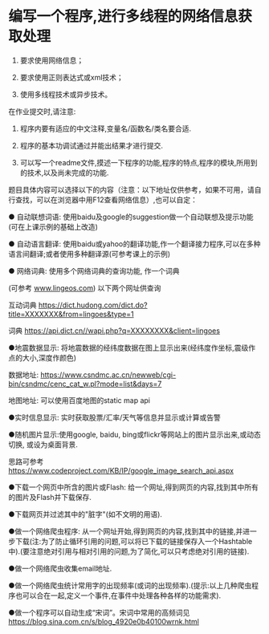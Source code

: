 # 编写一个程序,进行多线程的网络信息获取处理

1. 要求使用网络信息；

2. 要求使用正则表达式或xml技术；

3. 使用多线程技术或异步技术。

在作业提交时,请注意:

1. 程序内要有适应的中文注释,变量名/函数名/类名要合适.

2. 程序的基本功调试通过并能出结果才进行提交.

3. 可以写一个readme文件,摸述一下程序的功能,程序的特点,程序的模块,所用到的技术,以及尚未完成的功能.

题目具体内容可以选择以下的内容（注意：以下地址仅供参考，如果不可用，请自行查找，可以在浏览器中用F12查看网络信息）,也可以自定：

● 自动联想词语: 使用baidu及google的suggestion做一个自动联想及提示功能(可在上课示例的基础上改造)

● 自动语言翻译: 使用baidu或yahoo的翻译功能,作一个翻译接力程序,可以在多种语言间翻译;或者使用多种翻译源(可参考课上的示例)

● 网络词典: 使用多个网络词典的查询功能, 作一个词典

(可参考 www.lingeos.com) 以下两个网址供查询

互动词典 https://dict.hudong.com/dict.do?title=XXXXXXX&from=lingoes&type=1

词典 https://api.dict.cn//wapi.php?q=XXXXXXXX&client=lingoes

●地震数据显示: 将地震数据的经纬度数据在图上显示出来(经纬度作坐标,震级作点的大小,深度作颜色)

数据地址: https://www.csndmc.ac.cn/newweb/cgi-bin/csndmc/cenc_cat_w.pl?mode=list&days=7

地图地址: 可以使用百度地图的static map api

●实时信息显示: 实时获取股票/汇率/天气等信息并显示或计算或告警

●随机图片显示:使用google, baidu, bing或flickr等网站上的图片显示出来,或动态切换, 或设为桌面背景.

思路可参考 https://www.codeproject.com/KB/IP/google_image_search_api.aspx

●下载一个网页中所含的图片或Flash: 给一个网址,得到网页的内容,找到其中所有的图片及Flash并下载保存.

●下载网页并过滤其中的"脏字"(如不文明的用语).

●做一个网络爬虫程序: 从一个网址开始,得到网页的内容,找到其中的链接,并进一步下载(注:为了防止循环引用的问题,可以将已下载的链接保存入一个Hashtable中).(要注意绝对引用与相对引用的问题,为了简化,可以只考虑绝对引用的链接).

●做一个网络爬虫收集email地址.

●做一个网络爬虫统计常用字的出现频率(或词的出现频率).(提示:以上几种爬虫程序也可以合在一起,定义一个事件,在事件中处理各种各样的功能需求).

●做一个程序可以自动生成“宋词”。宋词中常用的高频词见 https://blog.sina.com.cn/s/blog_4920e0b40100wrnk.html